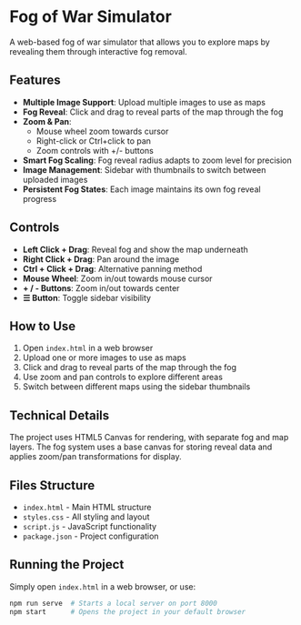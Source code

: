 # Fog of War Simulator

A web-based fog of war simulator that allows you to explore maps by revealing them through interactive fog removal.

## Features

- **Multiple Image Support**: Upload multiple images to use as maps
- **Fog Reveal**: Click and drag to reveal parts of the map through the fog
- **Zoom & Pan**: 
  - Mouse wheel zoom towards cursor
  - Right-click or Ctrl+click to pan
  - Zoom controls with +/- buttons
- **Smart Fog Scaling**: Fog reveal radius adapts to zoom level for precision
- **Image Management**: Sidebar with thumbnails to switch between uploaded images
- **Persistent Fog States**: Each image maintains its own fog reveal progress

## Controls

- **Left Click + Drag**: Reveal fog and show the map underneath
- **Right Click + Drag**: Pan around the image
- **Ctrl + Click + Drag**: Alternative panning method
- **Mouse Wheel**: Zoom in/out towards mouse cursor
- **+ / - Buttons**: Zoom in/out towards center
- **☰ Button**: Toggle sidebar visibility

## How to Use

1. Open `index.html` in a web browser
2. Upload one or more images to use as maps
3. Click and drag to reveal parts of the map through the fog
4. Use zoom and pan controls to explore different areas
5. Switch between different maps using the sidebar thumbnails

## Technical Details

The project uses HTML5 Canvas for rendering, with separate fog and map layers. The fog system uses a base canvas for storing reveal data and applies zoom/pan transformations for display.

## Files Structure

- `index.html` - Main HTML structure
- `styles.css` - All styling and layout
- `script.js` - JavaScript functionality
- `package.json` - Project configuration

## Running the Project

Simply open `index.html` in a web browser, or use:

```bash
npm run serve  # Starts a local server on port 8000
npm start      # Opens the project in your default browser
```